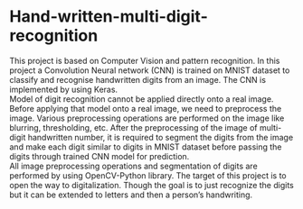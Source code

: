 # Hand-written-multi-digit-recognition

This project is based on Computer Vision and pattern recognition. In this project a Convolution Neural network (CNN) is trained on MNIST dataset to classify and recognise handwritten digits from an image. The CNN is implemented by using Keras.   
Model of digit recognition cannot be applied directly onto a real image. Before applying that model onto a real image, we need to preprocess the image. Various preprocessing operations are performed on the image like blurring, thresholding, etc. After the preprocessing of the image of multi-digit handwritten number, it is required to segment the digits from the image and make each digit similar to digits in MNIST dataset before passing the digits through trained CNN model for prediction.  
All image preprocessing operations and segmentation of digits are performed by using OpenCV-Python library. The target of this project is to open the way to digitalization. Though the goal is to just recognize the digits but it can be extended to letters and then a person’s handwriting.
